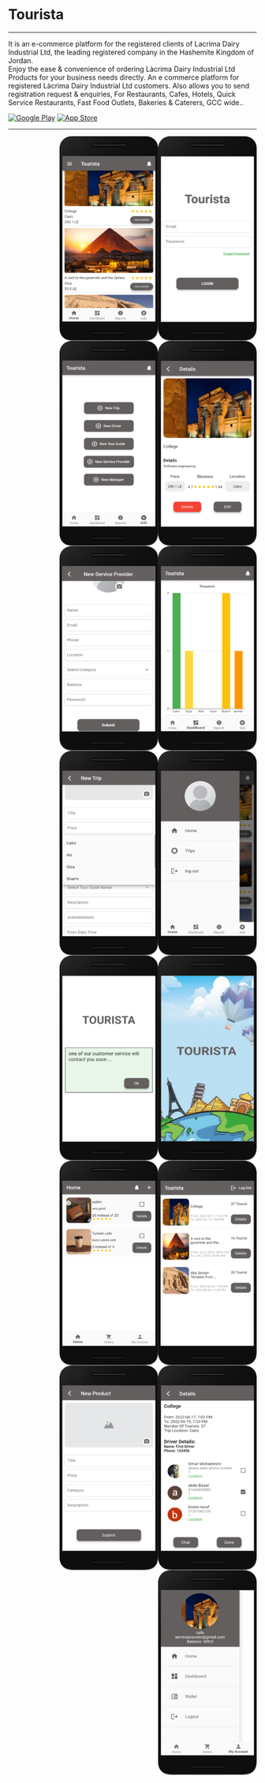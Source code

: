 # Tourista

<hr>

It is an e-commerce platform for the registered clients of Lacrima Dairy Industrial Ltd, the leading registered company in the Hashemite Kingdom of Jordan.<br />
Enjoy the ease & convenience of ordering Làcrima Dairy Industrial Ltd Products for your business needs directly. An e commerce platform for registered Làcrima Dairy Industrial Ltd customers. Also allows you to send registration request & enquiries,
For Restaurants, Cafes, Hotels, Quick Service Restaurants, Fast Food Outlets, Bakeries & Caterers, GCC wide..
<p><a href="https://play.google.com/store/apps/details?id=com.Lacrima.lacrima" target="_blank"><img alt="Google Play" src="https://img.shields.io/badge/Get%20it%20on%20google%20play-blue.svg?style=for-the-badge&logo=google-play" /></a> <a href="https://play.google.com/store/apps/details?id=com.Lacrima.lacrima" target="_blank"><img alt="App Store" src="https://img.shields.io/badge/Get%20it%20on%20app%20store-black.svg?style=for-the-badge&logo=app-store&logoColor=white" /></a><p>

<hr>


<img alt="Night Coding" width="200" src="https://github.com/MFaramawy/Tourista/blob/master/1.png" align="right"/>
<img alt="Night Coding" width="200" src="https://github.com/MFaramawy/Tourista/blob/master/2.png" align="right"/>  
<img alt="Night Coding" width="200" src="https://github.com/MFaramawy/Tourista/blob/master/3.png" align="right"/>  
<img alt="Night Coding" width="200" src="https://github.com/MFaramawy/Tourista/blob/master/4.png" align="right"/> 
<img alt="Night Coding" width="200" src="https://github.com/MFaramawy/Tourista/blob/master/5.png" align="right"/>  
<img alt="Night Coding" width="200" src="https://github.com/MFaramawy/Tourista/blob/master/6.png" align="right"/>  
<img alt="Night Coding" width="200" src="https://github.com/MFaramawy/Tourista/blob/master/7.png" align="right"/>
<img alt="Night Coding" width="200" src="https://github.com/MFaramawy/Tourista/blob/master/8.png" align="right"/>
<img alt="Night Coding" width="200" src="https://github.com/MFaramawy/Tourista/blob/master/9.png" align="right"/> 
<img alt="Night Coding" width="200" src="https://github.com/MFaramawy/Tourista/blob/master/10.png" align="right"/>
<img alt="Night Coding" width="200" src="https://github.com/MFaramawy/Tourista/blob/master/11.png" align="right"/>
<img alt="Night Coding" width="200" src="https://github.com/MFaramawy/Tourista/blob/master/12.png" align="right"/>
<img alt="Night Coding" width="200" src="https://github.com/MFaramawy/Tourista/blob/master/13.png" align="right"/>
<img alt="Night Coding" width="200" src="https://github.com/MFaramawy/Tourista/blob/master/14.png" align="right"/>
<img alt="Night Coding" width="200" src="https://github.com/MFaramawy/Tourista/blob/master/15.png" align="right"/>
